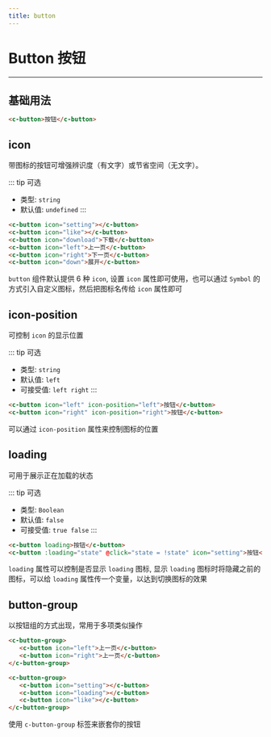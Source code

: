 ```yaml
---
title: button
---
```

# Button 按钮
---

## 基础用法 


<button-button-demo></button-button-demo>


```html
<c-button>按钮</c-button>
```

## icon

带图标的按钮可增强辨识度（有文字）或节省空间（无文字）。

::: tip
可选
 
* 类型: `string`
* 默认值: `undefined`
:::
 
 
<button-button-icon></button-button-icon>


```html
<c-button icon="setting"></c-button>
<c-button icon="like"></c-button>
<c-button icon="download">下载</c-button>
<c-button icon="left">上一页</c-button>
<c-button icon="right">下一页</c-button>
<c-button icon="down">展开</c-button>
```

`button` 组件默认提供 6 种 `icon`, 设置 `icon` 属性即可使用，也可以通过 `Symbol` 的方式引入自定义图标，然后把图标名传给 `icon` 属性即可


## icon-position

可控制 `icon` 的显示位置

::: tip
可选

* 类型: `string`
* 默认值: `left`
* 可接受值: `left right`
::: 

<button-button-icon-position></button-button-icon-position>

```html
<c-button icon="left" icon-position="left">按钮</c-button>
<c-button icon="right" icon-position="right">按钮</c-button>
```

可以通过 `icon-position` 属性来控制图标的位置

## loading

可用于展示正在加载的状态

::: tip
可选

* 类型: `Boolean`
* 默认值: `false`
* 可接受值: `true false`
:::


<button-button-loading></button-button-loading>


```html
<c-button loading>按钮</c-button>
<c-button :loading="state" @click="state = !state" icon="setting">按钮</c-button>
```

`loading` 属性可以控制是否显示 `loading` 图标, 显示 `loading` 图标时将隐藏之前的图标，可以给 `loading` 属性传一个变量，以达到切换图标的效果
 

## button-group

以按钮组的方式出现，常用于多项类似操作

<button-button-group></button-button-group>


```html
<c-button-group>
   <c-button icon="left">上一页</c-button>
   <c-button icon="right">上一页</c-button>
</c-button-group>

<c-button-group>
   <c-button icon="setting"></c-button>
   <c-button icon="loading"></c-button>
   <c-button icon="like"></c-button>
</c-button-group>
```

使用 `c-button-group` 标签来嵌套你的按钮

